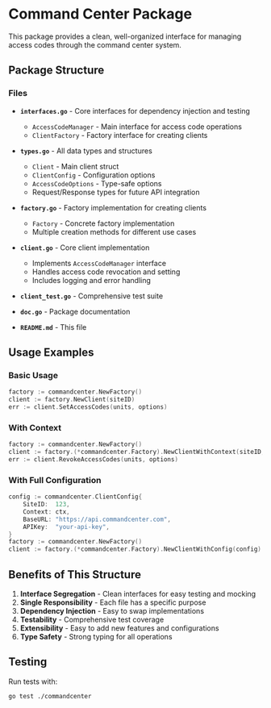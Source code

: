 # Command Center Package

This package provides a clean, well-organized interface for managing access codes through the command center system.

## Package Structure

### Files

- **`interfaces.go`** - Core interfaces for dependency injection and testing
  - `AccessCodeManager` - Main interface for access code operations
  - `ClientFactory` - Factory interface for creating clients

- **`types.go`** - All data types and structures
  - `Client` - Main client struct
  - `ClientConfig` - Configuration options
  - `AccessCodeOptions` - Type-safe options
  - Request/Response types for future API integration

- **`factory.go`** - Factory implementation for creating clients
  - `Factory` - Concrete factory implementation
  - Multiple creation methods for different use cases

- **`client.go`** - Core client implementation
  - Implements `AccessCodeManager` interface
  - Handles access code revocation and setting
  - Includes logging and error handling

- **`client_test.go`** - Comprehensive test suite
- **`doc.go`** - Package documentation
- **`README.md`** - This file

## Usage Examples

### Basic Usage
```go
factory := commandcenter.NewFactory()
client := factory.NewClient(siteID)
err := client.SetAccessCodes(units, options)
```

### With Context
```go
factory := commandcenter.NewFactory()
client := factory.(*commandcenter.Factory).NewClientWithContext(siteID, ctx)
err := client.RevokeAccessCodes(units, options)
```

### With Full Configuration
```go
config := commandcenter.ClientConfig{
    SiteID:  123,
    Context: ctx,
    BaseURL: "https://api.commandcenter.com",
    APIKey:  "your-api-key",
}
factory := commandcenter.NewFactory()
client := factory.(*commandcenter.Factory).NewClientWithConfig(config)
```

## Benefits of This Structure

1. **Interface Segregation** - Clean interfaces for easy testing and mocking
2. **Single Responsibility** - Each file has a specific purpose
3. **Dependency Injection** - Easy to swap implementations
4. **Testability** - Comprehensive test coverage
5. **Extensibility** - Easy to add new features and configurations
6. **Type Safety** - Strong typing for all operations

## Testing

Run tests with:
```bash
go test ./commandcenter
```
